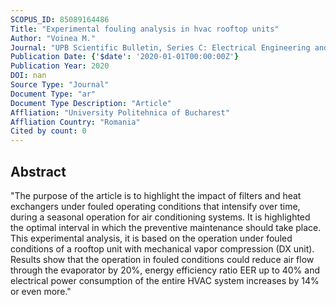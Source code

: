 ```yaml
---
SCOPUS_ID: 85089164486
Title: "Experimental fouling analysis in hvac rooftop units"
Author: "Voinea M."
Journal: "UPB Scientific Bulletin, Series C: Electrical Engineering and Computer Science"
Publication Date: {'$date': '2020-01-01T00:00:00Z'}
Publication Year: 2020
DOI: nan
Source Type: "Journal"
Document Type: "ar"
Document Type Description: "Article"
Affliation: "University Politehnica of Bucharest"
Affliation Country: "Romania"
Cited by count: 0
---
```


## Abstract
"The purpose of the article is to highlight the impact of filters and heat exchangers under fouled operating conditions that intensify over time, during a seasonal operation for air conditioning systems. It is highlighted the optimal interval in which the preventive maintenance should take place. This experimental analysis, it is based on the operation under fouled conditions of a rooftop unit with mechanical vapor compression (DX unit). Results show that the operation in fouled conditions could reduce air flow through the evaporator by 20%, energy efficiency ratio EER up to 40% and electrical power consumption of the entire HVAC system increases by 14% or even more."
